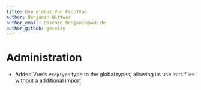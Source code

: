 ```yaml
---
title: Use global Vue PropType
author: Benjamin Wittwer
author_email: Discord.Benjamin@web.de
author_github: gecolay
---
```

# Administration
* Added Vue's `PropType` type to the global types, allowing its use in ts files without a additional import
